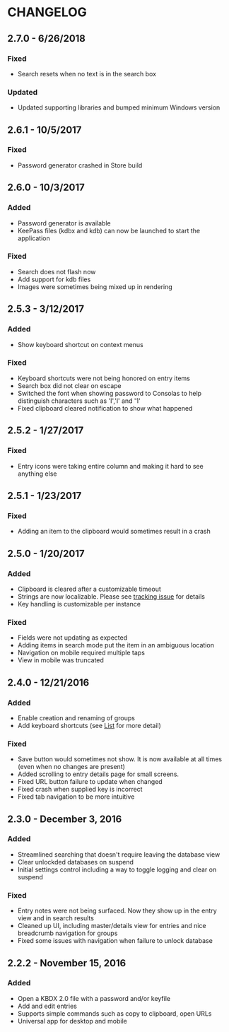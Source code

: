 # CHANGELOG

## 2.7.0 - 6/26/2018
### Fixed
- Search resets when no text is in the search box

### Updated
- Updated supporting libraries and bumped minimum Windows version

## 2.6.1 - 10/5/2017
### Fixed
- Password generator crashed in Store build

## 2.6.0 - 10/3/2017
### Added
- Password generator is available
- KeePass files (kdbx and kdb) can now be launched to start the application

### Fixed
- Search does not flash now
- Add support for kdb files
- Images were sometimes being mixed up in rendering

## 2.5.3 - 3/12/2017
### Added
- Show keyboard shortcut on context menus

### Fixed
- Keyboard shortcuts were not being honored on entry items
- Search box did not clear on escape
- Switched the font when showing password to Consolas to help distinguish characters such as 'I','l' and '1'
- Fixed clipboard cleared notification to show what happened

## 2.5.2 - 1/27/2017
### Fixed
- Entry icons were taking entire column and making it hard to see anything else

## 2.5.1 - 1/23/2017
### Fixed
- Adding an item to the clipboard would sometimes result in a crash

## 2.5.0 - 1/20/2017
### Added
- Clipboard is cleared after a customizable timeout
- Strings are now localizable. Please see [tracking issue](https://github.com/twsouthwick/KeePassWin/issues/44) for details
- Key handling is customizable per instance

### Fixed
- Fields were not updating as expected
- Adding items in search mode put the item in an ambiguous location
- Navigation on mobile required multiple taps
- View in mobile was truncated 

## 2.4.0 - 12/21/2016
### Added
- Enable creation and renaming of groups
- Add keyboard shortcuts (see [List](KeyboardShortcuts.md) for more detail)

### Fixed
- Save button would sometimes not show. It is now available at all times (even when no changes are present)
- Added scrolling to entry details page for small screens.
- Fixed URL button failure to update when changed
- Fixed crash when supplied key is incorrect
- Fixed tab navigation to be more intuitive

## 2.3.0 - December 3, 2016
### Added
- Streamlined searching that doesn't require leaving the database view
- Clear unlockded databases on suspend
- Initial settings control including a way to toggle logging and clear on suspend

### Fixed
- Entry notes were not being surfaced. Now they show up in the entry view and in search results
- Cleaned up UI, including master/details view for entries and nice breadcrumb navigation for groups
- Fixed some issues with navigation when failure to unlock database

## 2.2.2 - November 15, 2016
### Added
- Open a KBDX 2.0 file with a password and/or keyfile
- Add and edit entries
- Supports simple commands such as copy to clipboard, open URLs
- Universal app for desktop and mobile
